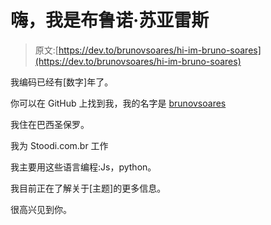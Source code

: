 # 嗨，我是布鲁诺·苏亚雷斯

> 原文:[https://dev.to/brunovsoares/hi-im-bruno-soares](https://dev.to/brunovsoares/hi-im-bruno-soares)

我编码已经有[数字]年了。

你可以在 GitHub 上找到我，我的名字是 [brunovsoares](https://github.com/brunovsoares)

我住在巴西圣保罗。

我为 Stoodi.com.br 工作

我主要用这些语言编程:Js，python。

我目前正在了解关于[主题]的更多信息。

很高兴见到你。
